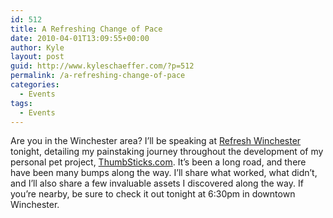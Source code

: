 ```yaml
---
id: 512
title: A Refreshing Change of Pace
date: 2010-04-01T13:09:55+00:00
author: Kyle
layout: post
guid: http://www.kyleschaeffer.com/?p=512
permalink: /a-refreshing-change-of-pace
categories:
  - Events
tags:
  - Events
---
```

Are you in the Winchester area? I’ll be speaking at [Refresh Winchester](http://www.refreshwinchester.org/2010/03/lessons-learned-a-lamp-story/) tonight, detailing my painstaking journey throughout the development of my personal pet project, [ThumbSticks.com](http://thumbsticks.com). It’s been a long road, and there have been many bumps along the way. I’ll share what worked, what didn’t, and I’ll also share a few invaluable assets I discovered along the way. If you’re nearby, be sure to check it out tonight at 6:30pm in downtown Winchester.
